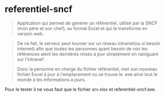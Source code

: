 # referentiel-sncf

>Application qui permet de générer un référentiel, utilisé par la SNCF (mon père et son chef), au format Excel et qui le transforme en version web.

>De ce fait, le serveur peut tourner sur un réseau intranet(ou si besoin internet) afin que toutes les personnes ayant besoin de voir les références aient les dernières mises à jour simplement en naviguant sur l'intranet'.

>Donc la personne en charge du fichier référentiel, met son nouveau fichier Excel à jour à l'emplacement ou se trouve le .exe ainsi tout le monde à les informations à jours.

Pour le tester il ne vous faut que le fichier srv.xlsx et referentiel-sncf.exe.
